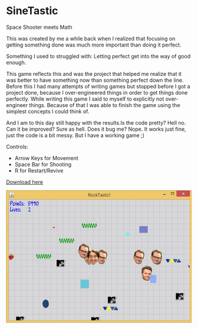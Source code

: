 # SineTastic
Space Shooter meets Math

This was created by me a while back when I realized that focusing on getting something done was much more important than doing it perfect.

Something I used to struggled with: Letting perfect get into the way of good enough. 

This game reflects this and was the project that helped me realize that it was better to have something now than something perfect down the line.
Before this I had many attempts of writing games but stopped before I got a project done, because I over-engineered things in order to get things done perfectly.
While writing this game I said to myself to explicitly not over-engineer things.
Because of that I was able to finish the game using the simplest concepts I could think of.

And I am to this day still happy with the results.Is the code pretty? Hell no. Can it be improved? Sure as hell. Does it bug me? Nope. It works just fine, just the code is a bit messy. But I have a working game ;)

Controls:

- Arrow Keys for Movement<br>
- Space Bar for Shooting<br>
- R for Restart/Revive

[Download here](https://github.com/s4ke/SineTastic/releases)

![Current State](preview.jpg "Current State")

